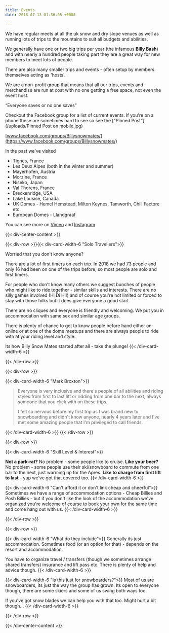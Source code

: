 ```yaml
---
title: Events
date: 2018-07-13 01:36:05 +0000

---
```

We have regular meets at all the uk snow and dry slope venues as well as running lots of trips to the mountains to suit all budgets and abilities.

We generally have one or two big trips per year (the infamous **Billy Bash**) and with nearly a hundred people taking part they are a great way for new members to meet lots of people.

There are also many smaller trips and events - often setup by members themselves acting as 'hosts'.

We are a non-profit group that means that all our trips, events and merchandise are run at cost with no one getting a free space, not even the event host.

“Everyone saves or no one saves”

Checkout the Facebook group for a list of current events. If you're on a phone these are sometimes hard to see so see the ["Pinned Post"](/uploads/Pinned Post on mobile.jpg)

[www.facebook.com/groups/Billysnowmates/](https://www.facebook.com/groups/Billysnowmates/)

In the past we've visited

* Tignes, France
* Les Deux Alpes (both in the winter and summer)
* Mayerhofen, Austria
* Morzine, France
* Niseko, Japan
* Val Thorens, France
* Breckenridge, USA
* Lake Lousise, Canada
* UK Domes - Hemel Hemstead, Milton Keynes, Tamworth, Chill Factore etc.
* European Domes - Llandgraaf

You can see more on
<a href="https://vimeo.com/billysnowmates" target="_blank"><i class="fa fa-vimeo"></i> Vimeo</a> and <a href="https://www.instagram.com/billysnowmates/" target="_blank"><i class="fa fa-instagram"></i> Instagram</a>.

{{< div-center-content >}}

{{< div-row >}}{{< div-card-width-6 "Solo Travellers">}}

Worried that you don't know anyone?

There are a lot of first timers on each trip. In 2018 we had 73 people and only 16 had been on one of the trips before, so most people are solo and first timers.

For people who don't know many others we suggest bunches of people who might like to ride together - similar skills and interests. There are no silly games involved (Hi Di Hi!) and of course you're not limited or forced to stay with those folks but it does give everyone a good start.

There are no cliques and everyone is friendly and welcoming. We put you in accommodation with same sex and similar age groups.

There is plenty of chance to get to know people before hand either on-online or at one of the dome meetups and there are always people to ride with at your riding level and style.

Its how Billy Snow Mates started after all - take the plunge!
{{< /div-card-width-6 >}}

{{< /div-row >}}

{{< div-row >}}

{{< div-card-width-6 "Mark Broxton">}}

> Everyone is very inclusive and there's people of all abilities and riding styles from first to last lift or ridding from one bar to the next, always someone that you click with on these trips.
>
> I felt so nervous before my first trip as I was brand new to snowboarding and didn't know anyone, nearly 4 years later and I've met some amazing people that I'm privileged to call friends.

{{< /div-card-width-6 >}}
{{< /div-row >}}

{{< div-row >}}

{{< div-card-width-6 "Skill Level & Interest">}}

**Not a park-rat?** No problem - some people like to cruise.
**Like your beer?** No problem - some people use their ski/snowboard to commute from one bar to the next, just warming up for the Apres.
**Like to charge from first lift to last** - yup we've got that covered too.
{{< /div-card-width-6 >}}

{{< div-card-width-6 "Can't afford it or don't link cheap and cheerful">}}
Sometimes we have a range of accommodation options - Cheap Billies and Posh Billies - but if you don't like the look of the accommodation we've organized you're welcome of course to book your own for the same time and come hang out with us.
{{< /div-card-width-6 >}}

{{< /div-row >}}

{{< div-row >}}

{{< div-card-width-6 "What do they include">}}
Generally its just accommodation. Sometimes food (or an option for that) - depends on the resort and accommodation.

You have to organize travel / transfers (though we sometimes arrange shared transfers) insurance and lift pass etc. There is plenty of help and advice though.
{{< /div-card-width-6 >}}

{{< div-card-width-6 "Is this just for snowboarders?">}}
Most of us are snowboarders, its just the way the group has grown. Its open to everyone though, there are some skiers and some of us swing both ways too.

If you've got snow blades we can help you with that too. Might hurt a bit though...
{{< /div-card-width-6 >}}

{{< /div-row >}}

{{< /div-center-content >}}